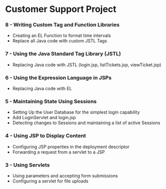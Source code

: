Customer Support Project
========================

### 8 - Writing Custom Tag and Function Libraries
* Creating an EL Function to format time intervals
* Replace all Java code with custom JSTL Tags

### 7 - Using the Java Standard Tag Library (JSTL)
* Replacing Java code with JSTL (login.jsp, listTickets.jsp, viewTicket.jsp)

### 6 - Using the Expression Language in JSPs
* Replacing Java code with EL

### 5 - Maintaining State Using Sessions
* Setting Up the User Database for the simplest login capability
* Add LoginServlet and login.jsp
* Detecting changes to Sessions and maintaining a list of active Sessions

### 4 - Using JSP to Display Content
* Configuring JSP properties in the deployment descriptor
* Forwarding a request from a servlet to a JSP

### 3 - Using Servlets
* Using parameters and accepting form submissions
* Configuring a servlet for file uploads